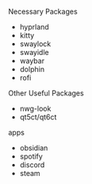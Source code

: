 Necessary Packages
- hyprland
- kitty
- swaylock
- swayidle
- waybar
- dolphin
- rofi

Other Useful Packages
- nwg-look
- qt5ct/qt6ct

apps
- obsidian
- spotify
- discord
- steam

